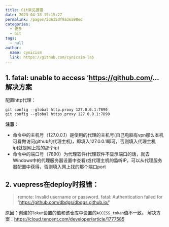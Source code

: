 ```yaml
--- 
title: Git常见报错
date: 2023-04-18 15:15:27
permalink: /pages/2d615df9a36a98ed
categories: 
  - 更多
  - Git
tags: 
  - null
author: 
  name: cynicism
  link: https://github.com/cynicsim-lab
---
```

## 1. fatal: unable to access ‘https://github.com/... 解决方案
配置http代理：
```
git config --global http.proxy 127.0.0.1:7890
git config --global https.proxy 127.0.0.1:7890
```
**注意**：

- 命令中的主机号（127.0.0.1）是使用的代理的主机号(自己电脑有vpn那么本机可看做访问github的代理主机)，即填入127.0.0.1即可，否则填入代理主机 ip(就是网上找的那个ip)
- 命令中的端口号（7890）为代理软件(代理软件不显示端口的话，就去Windows中的代理服务器设置中查看)或代理主机的监听IP，可以从代理服务器配置中获得，否则填入网上找的那个端口port 

## 2. vuepress在deploy时报错：
>remote: Invalid username or password.
>fatal: Authentication failed for 'https://github.com/dbdgs/dbdgs.github.io/'

原因：创建的`Token`设置的值和该仓库中设置的`ACCESS_token`值不一致。
解决方案：https://cloud.tencent.com/developer/article/1777585



